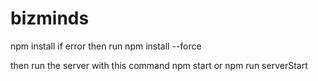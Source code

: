 # bizminds

npm install
if error then run 
npm install --force

then run the server with this command
npm start
or
npm run serverStart
